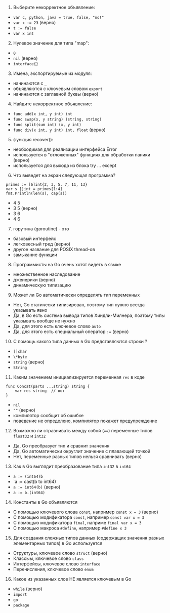 1. Выберите некорректное объявление:
* `var c, python, java = true, false, "no!"`
* `var x := 23` (верно)
* `t := false`
* `var x int`

2. Нулевое значение для типа "map":
* `0`
* `nil` (верно)
* `interface{}`

3. Имена, экспортируемые из модуля:
* начинаются с `_`
* объявляются с ключевым словом `export`
* начинаются с заглавной буквы (верно)

4. Найдите некорректное объявление:
* `func add(x int, y int) int`
* `func swap(x, y string) (string, string)`
* `func split(sum int) (x, y int)`
* `func div(x int, y int) int, float` (верно)

5. функция recover(): 
* необходимая для реализации интерфейса Error
* используется в "отложенных" функциях для обработки паники (верно)
* используется для выхода из блока try ... except

6. Что выведет на экран следующая программа?
```
primes := [6]int{2, 3, 5, 7, 11, 13}
var s []int = primes[1:4]
fmt.Println(len(s), cap(s))
```
* 4 5
* 3 5 (верно)
* 3 6
* 4 6

7. горутина (goroutine) - это 
* базовый интерфейс
* легковесный тред (верно)
* другое название для POSIX thread-ов
* замыкание функции

8. Программисты на Go очень хотят видеть в языке
* множественное наследование
* дженерики (верно)
* динамическую типизацию

9. Может ли Go автоматически определять тип переменных
* Нет, Go статически типизирован, поэтому тип нужно всегда указывать явно
* Да, в Go есть система вывода типов Хиндли-Милнера, поэтому типы указывать вообще не нужно
* Да, для этого есть ключевое слово `auto`
* Да, для этого есть специальный оператор `:=`   (верно)

10. С помощь какого типа данных в Go представляются строки ?
* `[]char`
* `\*byte`
* `string`   (верно)
* `String`

11. Каким значением инициализируется переменная `res` в коде
```
func Concat(parts ...string) string {
    var res string  // вот 
}
```
* `nil`
* `""`  (верно)
* компилятор сообщит об ошибке
* поведение не определено, компилятор покажет предупреждение

12. Возможно ли стравнивать между собой (`==`) переменные типов `float32` и `int32`
* Да, Go преобразует тип и сравнит значения
* Да, Go автоматически округлит значение с плавающей точкой
* Нет, переменные разных типов нельзя сравнивать  (верно)

13. Как в Go выглядит преобразование типа `int32` в `int64`
* `a := (int64)b`
* `a := cast(b to int64)
* `a := int64(b)`    (верно)
* `a := b.(int64)`

14. Константы в Go объявляются
* С помощью ключевого слова `const`, например `const x = 3`  (верно)
* C помощью модификатора `const`, например `const var x = 3`
* С помощью модификатора `final`, наприме `final var x = 3`
* C помощью макроса `#define`, например `#define x 3`

15. Для создания сложных типов данных (содержащих значения разных элементарных типов) в Go используется
* Структуры, ключевое слово `struct`   (верно)
* Классыы, ключевое слово `class`
* Интерфейсы, ключевое слово `interface`
* Перечисления, ключевое слово `enum`

16. Какое из указанных слов НЕ является ключевым в Go
* `while`   (верно)
* `import`
* `go`
* `package`
